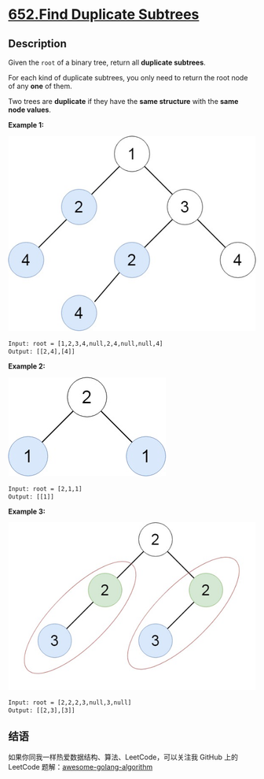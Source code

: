 # [652.Find Duplicate Subtrees][title]

## Description
Given the `root` of a binary tree, return all **duplicate subtrees**.

For each kind of duplicate subtrees, you only need to return the root node of any **one** of them.

Two trees are **duplicate** if they have the **same structure** with the **same node values**.

**Example 1:**  

![example1](./e1.jpg)

```
Input: root = [1,2,3,4,null,2,4,null,null,4]
Output: [[2,4],[4]]
```

**Example 2:**  

![example2](./e2.jpg)


```
Input: root = [2,1,1]
Output: [[1]]
```

**Example 3:**  

![example3](./e33.jpg)

```
Input: root = [2,2,2,3,null,3,null]
Output: [[2,3],[3]]
```

## 结语

如果你同我一样热爱数据结构、算法、LeetCode，可以关注我 GitHub 上的 LeetCode 题解：[awesome-golang-algorithm][me]

[title]: https://leetcode.com/problems/find-duplicate-subtrees/
[me]: https://github.com/kylesliu/awesome-golang-algorithm
